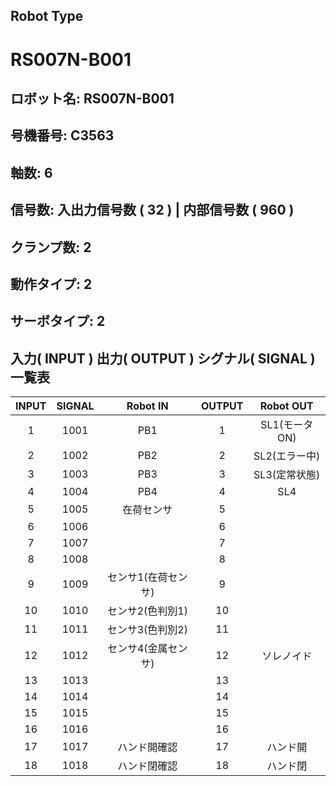 ## Robot Type
# RS007N-B001
## ロボット名: RS007N-B001
## 号機番号: C3563
## 軸数: 6
## 信号数: 入出力信号数 ( 32 ) | 内部信号数 ( 960 )
## クランプ数: 2
## 動作タイプ: 2
## サーボタイプ: 2
## 入力( INPUT ) 出力( OUTPUT ) シグナル( SIGNAL ) 一覧表
|INPUT|SIGNAL|Robot IN|OUTPUT|Robot OUT|
|:---:|:---:|:---:|:---:|:---:|
|1|1001|PB1|1|SL1(モータON)|
|2|1002|PB2|2|SL2(エラー中)|
|3|1003|PB3|3|SL3(定常状態)|
|4|1004|PB4|4|SL4|
|5|1005|在荷センサ|5||
|6|1006||6||
|7|1007||7||
|8|1008||8||
|9|1009|センサ1(在荷センサ)|9||
|10|1010|センサ2(色判別1)|10||
|11|1011|センサ3(色判別2)|11||
|12|1012|センサ4(金属センサ)|12|ソレノイド|
|13|1013||13||
|14|1014||14||
|15|1015||15||
|16|1016||16||
|17|1017|ハンド開確認|17|ハンド開|
|18|1018|ハンド閉確認|18|ハンド閉|